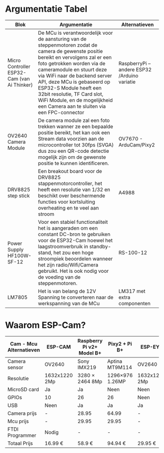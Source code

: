 # Argumentatie Tabel

| **Blok**                                    | **Argumentatie**                                             | **Alternatieven**                            |
| ------------------------------------------- | ------------------------------------------------------------ | -------------------------------------------- |
| Micro Controller ESP32-Cam (van Ai Thinker) | De MCu is verantwoordelijk voor de aansturing van de steppenmotoren zodat de camera de gewenste positie bereikt en vervolgens zal er een foto getrokken worden via de cameramodule en stuurt deze via WiFi naar de backend server API, deze MCu is gebaseerd op ESP32-S Module heeft een 32bit resolutie, TF Card slot, WiFi Module, en de mogelijkheid een Camera aan te sluiten via een FPC-connector | RaspberryPi – andere ESP32 /Arduino variatie |
| OV2640 Camera Module                        | De camera module zal een foto trekken wanner ze een bepaalde positie bereikt, het kan ook een Stream data voorzien aan de microcontroller tot 30fps (SVGA) dus zou een QR-code detectie mogelijk zijn om de gewenste positie te kunnen identificeren. | OV7670 - ArduCam/Pixy2                       |
| DRV8825 step stick                          | Een breakout board voor de DRV8825 stappenmotorcontroller, het heeft een resolutie van 1/32 en beschikt over beschermende functies voor kortsluiting overheating en te veel aan stroom | A4988                                        |
| Power Supply HF100W-SF-12                   | Voor een stabiel functionaliteit het is aangeraden om een constant DC-bron te gebruiken voor de ESP32-Cam hoewel het laagstroomverbruik in standby-stand, het zou een hoge stroompiek beoordelen wanneer het zijn radio/Wifi/Camera gebruikt. Het is ook nodig voor de voeding van de steppenmotoren. | RS-100-12                                    |
| LM7805                        | Het is van belang de 12V Spanning te converteren naar de werkspanning van de MCu | LM317 met extra componenten                  |

# Waarom ESP-Cam?

| Cam - Mcu Alternatieven | ESP-CAM       | Raspberry Pi v2+ Model B+ | Pixy2 + Pi B+    | ESP-EYE       |
| ----------------------- | ------------- | ------------------------- | ---------------- | ------------- |
| Camera sensor           | OV2640        | Sony IMX219               | Aptina MT9M114   | OV2640        |
| Resolutie               | 1632x1220 2Mp | 3280 × 2464  8Mp          | 1296×976  1.26MP | 1632x1220 2Mp |
| MicroSD card            | Ja            | Ja                        | Neen             | Neen          |
| GPIOs                   | 10            | 26                        | 26               | Neen          |
| USB                     | Neen          | Ja                        | Ja               | Ja          |
| Camera prijs            | -             | 28.95                     | 64.99            | -             |
| Mcu prijs               | -             | 29.95                     | 29.95            | -             |
| FTDI Programmer         | Nodig         | -                         | -                | -             |
| Totaal Prijs            | 16.99 €       | 58.9 €                    | 94.94 €          | 29.95 €       |